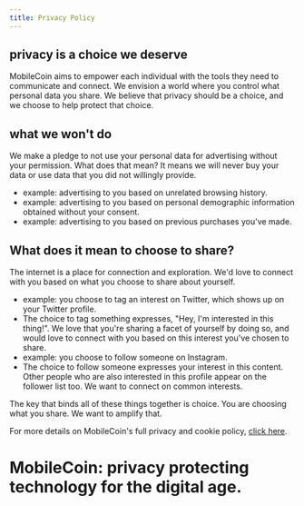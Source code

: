 ```yaml
---
title: Privacy Policy
---
```


privacy is a choice we deserve
------------------------------

MobileCoin aims to empower each individual with the tools they need to communicate and connect. We envision a world where you control what personal data you share. We believe that privacy should be a choice, and we choose to help protect that choice.

what we won't do
----------------

We make a pledge to not use your personal data for advertising without your permission. What does that mean? It means we will never buy your data or use data that you did not willingly provide.

-   example: advertising to you based on unrelated browsing history.
-   example: advertising to you based on personal demographic information obtained without your consent.
-   example: advertising to you based on previous purchases you've made.

What does it mean to choose to share?
-------------------------------------

The internet is a place for connection and exploration. We'd love to connect with you based on what you choose to share about yourself.

-   example: you choose to tag an interest on Twitter, which shows up on your Twitter profile.
-   The choice to tag something expresses, "Hey, I'm interested in this thing!". We love that you're sharing a facet of yourself by doing so, and would love to connect with you based on this interest you've chosen to share.
-   example: you choose to follow someone on Instagram.
-   The choice to follow someone expresses your interest in this content. Other people who are also interested in this profile appear on the follower list too. We want to connect on common interests.

The key that binds all of these things together is choice. You are choosing what you share. We want to amplify that.

For more details on MobileCoin's full privacy and cookie policy, [click here](https://mobilecoin.netlify.app/privacy-policy).

MobileCoin: privacy protecting technology for the digital age.
==============================================================
